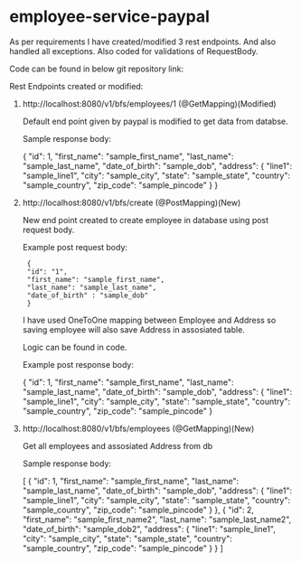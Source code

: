 # employee-service-paypal

As per requirements I have created/modified 3 rest endpoints. And also handled all exceptions.
Also coded for validations of RequestBody.

Code can be found in below git repository link:



Rest Endpoints created or modified:

1. http://localhost:8080/v1/bfs/employees/1 (@GetMapping)(Modified)
	
   Default end point given by paypal is modified to get data from databse.
   
   Sample response body:
	
	{
		"id": 1,
		"first_name": "sample_first_name",
		"last_name": "sample_last_name",
		"date_of_birth": "sample_dob",
		"address": {
			"line1": "sample_line1",
			"city": "sample_city",
			"state": "sample_state",
			"country": "sample_country",
			"zip_code": "sample_pincode"
    }
}
	
   
2. http://localhost:8080/v1/bfs/create (@PostMapping)(New)
	
   New end point created to create employee in database using post request body.
   
   Example post request body:
   
		{
		"id": "1",
		"first_name": "sample_first_name",
		"last_name": "sample_last_name",
		"date_of_birth" : "sample_dob"
		}
		
	I have used OneToOne mapping between Employee and Address so saving employee will also save Address in assosiated table.
	
	Logic can be found in code.
	
	Example post response body:
	
	{
			"id": 1,
			"first_name": "sample_first_name",
			"last_name": "sample_last_name",
			"date_of_birth": "sample_dob",
			 "address": {
				"line1": "sample_line1",
				"city": "sample_city",
				"state": "sample_state",
				"country": "sample_country",
				"zip_code": "sample_pincode"
    }
   
3. http://localhost:8080/v1/bfs/employees (@GetMapping)(New)

	Get all employees and assosiated Address from db
	
	Sample response body:
	
	[
    {
        "id": 1,
        "first_name": "sample_first_name",
        "last_name": "sample_last_name",
        "date_of_birth": "sample_dob",
        "address": {
            "line1": "sample_line1",
            "city": "sample_city",
            "state": "sample_state",
            "country": "sample_country",
            "zip_code": "sample_pincode"
        }
    },
    {
        "id": 2,
        "first_name": "sample_first_name2",
        "last_name": "sample_last_name2",
        "date_of_birth": "sample_dob2",
        "address": {
            "line1": "sample_line1",
            "city": "sample_city",
            "state": "sample_state",
            "country": "sample_country",
            "zip_code": "sample_pincode"
        }
    }
]
	
		
